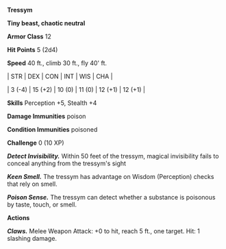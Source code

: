 **Tressym**

**Tiny beast, chaotic neutral**

**Armor Class** 12

**Hit Points** 5 (2d4)

**Speed** 40 ft., climb 30 ft., fly 40' ft.

|   STR   |   DEX   |   CON   |   INT   |   WIS   |   CHA   |
  
| 3 (-4) | 15 (+2) | 10 (0) | 11 (0) | 12 (+1) | 12 (+1) |

**Skills** Perception +5, Stealth +4

**Damage Immunities** poison

**Condition Immunities** poisoned

**Challenge** 0 (10 XP)

***Detect Invisibility.*** Within 50 feet of the tressym, magical invisibility fails to conceal anything from the tressym's sight

***Keen Smell.*** The tressym has advantage on Wisdom (Perception) checks that rely on smell.

***Poison Sense.*** The tressym can detect whether a substance is poisonous by taste, touch, or smell.

**Actions**

***Claws.*** Melee Weapon Attack: +0 to hit, reach 5 ft., one target. Hit: 1 slashing damage.

